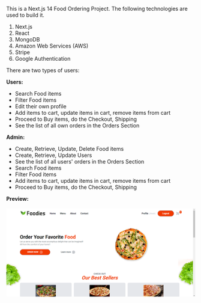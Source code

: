 This is a Next.js 14 Food Ordering Project. The following technologies are used to build it.<br/>
<ol><li>Next.js</li>
<li>React</li>
<li>MongoDB</li>  
<li>Amazon Web Services (AWS)</li>
<li>Stripe</li>
<li>Google Authentication</li></ol>

There are two types of users:<br/>

<strong>Users:</strong>
<ul><li>Search Food items</li>
<li>Filter Food items</li>
<li>Edit their own profile</li>
<li>Add items to cart, update items in cart, remove items from cart</li>
<li>Proceed to Buy items, do the Checkout, Shipping</li>
<li>See the list of all own orders in the Orders Section</li></ul>

<strong>Admin:</strong>
<ul><li>Create, Retrieve, Update, Delete Food items</li>
<li>Create, Retrieve, Update Users</li>
<li>See the list of all users' orders in the Orders Section</li>
<li>Search Food items</li>
<li>Filter Food items</li>
<li>Add items to cart, update items in cart, remove items from cart</li>
<li>Proceed to Buy items, do the Checkout, Shipping</li></ul>

<strong>Preview:</strong><br/><br/>
<img src="food_ordering_home.png"/>
